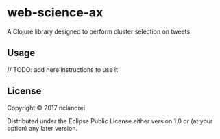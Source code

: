 # web-science-ax

A Clojure library designed to perform cluster selection
on tweets.

## Usage

// TODO: add here instructions to use it

## License

Copyright © 2017 nclandrei

Distributed under the Eclipse Public License either version 1.0 or (at
your option) any later version.
